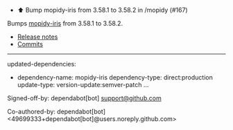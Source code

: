 - ⬆️ Bump mopidy-iris from 3.58.1 to 3.58.2 in /mopidy (#167)

Bumps [mopidy-iris](https://github.com/jaedb/iris) from 3.58.1 to 3.58.2.
- [Release notes](https://github.com/jaedb/iris/releases)
- [Commits](https://github.com/jaedb/iris/compare/3.58.1...3.58.2)

---
updated-dependencies:
- dependency-name: mopidy-iris
  dependency-type: direct:production
  update-type: version-update:semver-patch
...

Signed-off-by: dependabot[bot] <support@github.com>

Co-authored-by: dependabot[bot] <49699333+dependabot[bot]@users.noreply.github.com>
